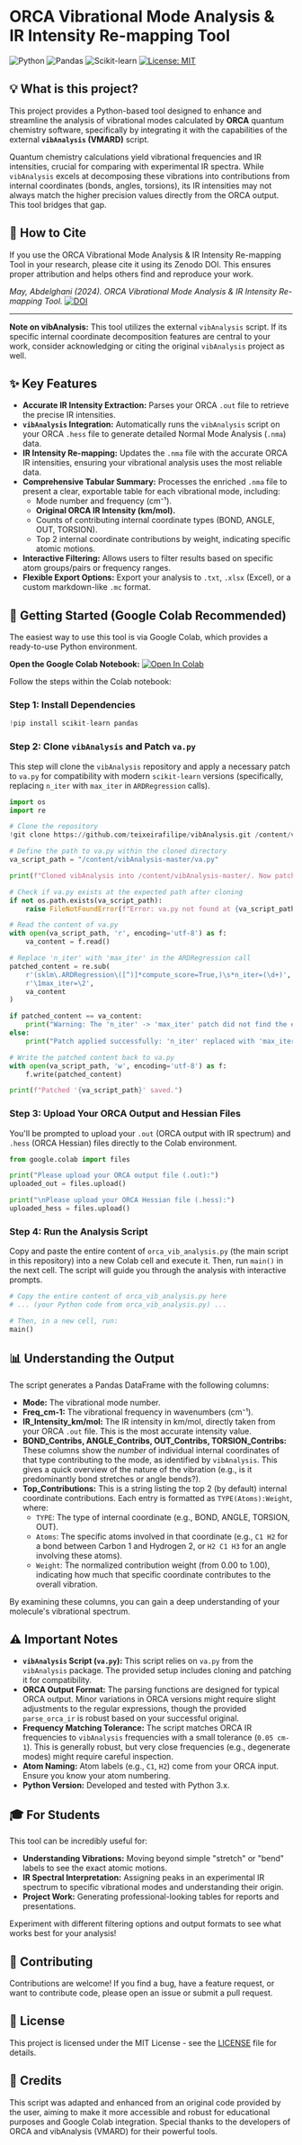 # ORCA Vibrational Mode Analysis & IR Intensity Re-mapping Tool

![Python](https://img.shields.io/badge/Python-3.x-blue.svg)
![Pandas](https://img.shields.io/badge/Pandas-lightgreen.svg)
![Scikit-learn](https://img.shields.io/badge/Scikit--learn-orange.svg)
[![License: MIT](https://img.shields.io/badge/License-MIT-yellow.svg)](https://opensource.org/licenses/MIT)

## 💡 What is this project?

This project provides a Python-based tool designed to enhance and streamline the analysis of vibrational modes calculated by **ORCA** quantum chemistry software, specifically by integrating it with the capabilities of the external **`vibAnalysis` (VMARD)** script.

Quantum chemistry calculations yield vibrational frequencies and IR intensities, crucial for comparing with experimental IR spectra. While `vibAnalysis` excels at decomposing these vibrations into contributions from internal coordinates (bonds, angles, torsions), its IR intensities may not always match the higher precision values directly from the ORCA output. This tool bridges that gap.
## 📝 How to Cite

If you use the ORCA Vibrational Mode Analysis & IR Intensity Re-mapping Tool in your research, please cite it using its Zenodo DOI. This ensures proper attribution and helps others find and reproduce your work.

*May, Abdelghani (2024). ORCA Vibrational Mode Analysis & IR Intensity Re-mapping Tool.*
<a href="https://doi.org/10.5281/zenodo.16891506"><img src="https://zenodo.org/badge/1039524480.svg" alt="DOI"></a>

---
**Note on vibAnalysis:** This tool utilizes the external `vibAnalysis` script. If its specific internal coordinate decomposition features are central to your work, consider acknowledging or citing the original `vibAnalysis` project as well.

## ✨ Key Features

*   **Accurate IR Intensity Extraction:** Parses your ORCA `.out` file to retrieve the precise IR intensities.
*   **`vibAnalysis` Integration:** Automatically runs the `vibAnalysis` script on your ORCA `.hess` file to generate detailed Normal Mode Analysis (`.nma`) data.
*   **IR Intensity Re-mapping:** Updates the `.nma` file with the accurate ORCA IR intensities, ensuring your vibrational analysis uses the most reliable data.
*   **Comprehensive Tabular Summary:** Processes the enriched `.nma` file to present a clear, exportable table for each vibrational mode, including:
    *   Mode number and frequency (cm⁻¹).
    *   **Original ORCA IR Intensity (km/mol).**
    *   Counts of contributing internal coordinate types (BOND, ANGLE, OUT, TORSION).
    *   Top 2 internal coordinate contributions by weight, indicating specific atomic motions.
*   **Interactive Filtering:** Allows users to filter results based on specific atom groups/pairs or frequency ranges.
*   **Flexible Export Options:** Export your analysis to `.txt`, `.xlsx` (Excel), or a custom markdown-like `.mc` format.

## 🚀 Getting Started (Google Colab Recommended)

The easiest way to use this tool is via Google Colab, which provides a ready-to-use Python environment.

**Open the Google Colab Notebook:**
[![Open In Colab](https://colab.research.google.com/assets/colab-badge.svg)](https://colab.research.google.com/github/chimielab14/ORCA-VMARD-VibAnalysis/blob/main/ORCA_VMARD_VibAnalysis_Colab.ipynb)

Follow the steps within the Colab notebook:

### Step 1: Install Dependencies
```python
!pip install scikit-learn pandas
```

### Step 2: Clone `vibAnalysis` and Patch `va.py`

This step will clone the `vibAnalysis` repository and apply a necessary patch to `va.py` for compatibility with modern `scikit-learn` versions (specifically, replacing `n_iter` with `max_iter` in `ARDRegression` calls).

```python
import os
import re

# Clone the repository
!git clone https://github.com/teixeirafilipe/vibAnalysis.git /content/vibAnalysis-master

# Define the path to va.py within the cloned directory
va_script_path = "/content/vibAnalysis-master/va.py"

print(f"Cloned vibAnalysis into /content/vibAnalysis-master/. Now patching '{va_script_path}' for scikit-learn compatibility...")

# Check if va.py exists at the expected path after cloning
if not os.path.exists(va_script_path):
    raise FileNotFoundError(f"Error: va.py not found at {va_script_path} after cloning. Check clone URL or path.")

# Read the content of va.py
with open(va_script_path, 'r', encoding='utf-8') as f:
    va_content = f.read()

# Replace 'n_iter' with 'max_iter' in the ARDRegression call
patched_content = re.sub(
    r'(sklm\.ARDRegression\([^)]*compute_score=True,)\s*n_iter=(\d+)',
    r'\1max_iter=\2',
    va_content
)

if patched_content == va_content:
    print("Warning: The 'n_iter' -> 'max_iter' patch did not find the expected line in va.py. It might already be patched or the format is different.")
else:
    print("Patch applied successfully: 'n_iter' replaced with 'max_iter' in ARDRegression call.")

# Write the patched content back to va.py
with open(va_script_path, 'w', encoding='utf-8') as f:
    f.write(patched_content)

print(f"Patched '{va_script_path}' saved.")
```

### Step 3: Upload Your ORCA Output and Hessian Files

You'll be prompted to upload your `.out` (ORCA output with IR spectrum) and `.hess` (ORCA Hessian) files directly to the Colab environment.

```python
from google.colab import files

print("Please upload your ORCA output file (.out):")
uploaded_out = files.upload()

print("\nPlease upload your ORCA Hessian file (.hess):")
uploaded_hess = files.upload()
```

### Step 4: Run the Analysis Script

Copy and paste the entire content of `orca_vib_analysis.py` (the main script in this repository) into a new Colab cell and execute it. Then, run `main()` in the next cell. The script will guide you through the analysis with interactive prompts.

```python
# Copy the entire content of orca_vib_analysis.py here
# ... (your Python code from orca_vib_analysis.py) ...

# Then, in a new cell, run:
main()
```

## 📊 Understanding the Output

The script generates a Pandas DataFrame with the following columns:

*   **Mode:** The vibrational mode number.
*   **Freq_cm-1:** The vibrational frequency in wavenumbers (cm⁻¹).
*   **IR_Intensity_km/mol:** The IR intensity in km/mol, directly taken from your ORCA `.out` file. This is the most accurate intensity value.
*   **BOND_Contribs, ANGLE_Contribs, OUT_Contribs, TORSION_Contribs:** These columns show the *number* of individual internal coordinates of that type contributing to the mode, as identified by `vibAnalysis`. This gives a quick overview of the nature of the vibration (e.g., is it predominantly bond stretches or angle bends?).
*   **Top_Contributions:** This is a string listing the top 2 (by default) internal coordinate contributions. Each entry is formatted as `TYPE(Atoms):Weight`, where:
    *   `TYPE`: The type of internal coordinate (e.g., BOND, ANGLE, TORSION, OUT).
    *   `Atoms`: The specific atoms involved in that coordinate (e.g., `C1 H2` for a bond between Carbon 1 and Hydrogen 2, or `H2 C1 H3` for an angle involving these atoms).
    *   `Weight`: The normalized contribution weight (from 0.00 to 1.00), indicating how much that specific coordinate contributes to the overall vibration.

By examining these columns, you can gain a deep understanding of your molecule's vibrational spectrum.

## ⚠️ Important Notes

*   **`vibAnalysis` Script (`va.py`):** This script relies on `va.py` from the `vibAnalysis` package. The provided setup includes cloning and patching it for compatibility.
*   **ORCA Output Format:** The parsing functions are designed for typical ORCA output. Minor variations in ORCA versions might require slight adjustments to the regular expressions, though the provided `parse_orca_ir` is robust based on your successful original.
*   **Frequency Matching Tolerance:** The script matches ORCA IR frequencies to `vibAnalysis` frequencies with a small tolerance (`0.05 cm-1`). This is generally robust, but very close frequencies (e.g., degenerate modes) might require careful inspection.
*   **Atom Naming:** Atom labels (e.g., `C1`, `H2`) come from your ORCA input. Ensure you know your atom numbering.
*   **Python Version:** Developed and tested with Python 3.x.

## 🎓 For Students

This tool can be incredibly useful for:

*   **Understanding Vibrations:** Moving beyond simple "stretch" or "bend" labels to see the exact atomic motions.
*   **IR Spectral Interpretation:** Assigning peaks in an experimental IR spectrum to specific vibrational modes and understanding their origin.
*   **Project Work:** Generating professional-looking tables for reports and presentations.

Experiment with different filtering options and output formats to see what works best for your analysis!

## 🤝 Contributing

Contributions are welcome! If you find a bug, have a feature request, or want to contribute code, please open an issue or submit a pull request.

## 📜 License

This project is licensed under the MIT License - see the [LICENSE](LICENSE) file for details.

## 🙏 Credits

This script was adapted and enhanced from an original code provided by the user, aiming to make it more accessible and robust for educational purposes and Google Colab integration.
Special thanks to the developers of ORCA and vibAnalysis (VMARD) for their powerful tools.


